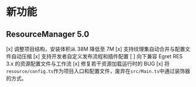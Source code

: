 # 新功能


## ResourceManager 5.0

[x] 调整项目结构，安装体积从 38M 降低至 7M
[x] 支持纹理集自动合并与配置文件自动压缩
[x] 支持开发者自定义发布流程和插件配置
[ ] 向下兼容 Egret RES 3.x 的资源配置文件与工作流
[x] 修复若干资源加载运行时的 BUG
[x] 将 ```resource/config.ts```作为项目入口和配置文件，废弃在```src/Main.ts```中通过装饰器的方式。
